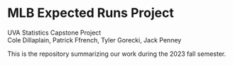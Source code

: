 # MLB Expected Runs Project

UVA Statistics Capstone Project<br>
Cole Dillaplain, Patrick Ffrench, Tyler Gorecki, Jack Penney

This is the repository summarizing our work during the 2023 fall semester. 
